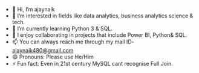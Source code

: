 - 👋 Hi, I’m ajaynaik
- 👀 I’m interested in fields like data analytics, business analytics science & tech.
- 🌱 I’m currently learning Python 3 & SQL.
- 💞️ I enjoy collaborating in projects that include Power BI, Python& SQL.
- 📫 You can always reach me through my mail ID- ajaynaik480@gmail.com
- 😄 Pronouns: Please use He/Him
- ⚡ Fun fact: Even in 21st century MySQL cant recognise Full Join.

<!---
ajaynaik-git/ajaynaik-git is a ✨ special ✨ repository because its `README.md` (this file) appears on your GitHub profile.
You can click the Preview link to take a look at your changes.
--->
